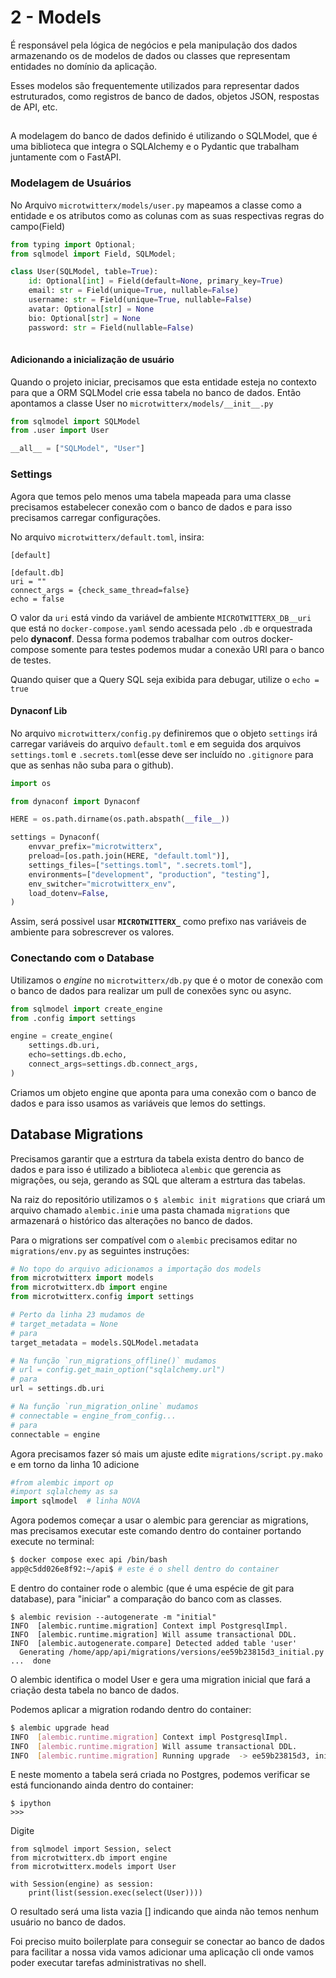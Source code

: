 # 2 - Models
É responsável pela lógica de negócios e pela manipulação dos dados armazenando os de modelos de dados ou classes que representam entidades no domínio da aplicação.

Esses modelos são frequentemente utilizados para representar dados estruturados, como registros de banco de dados, objetos JSON, respostas de API, etc.

## 
A modelagem do banco de dados definido é utilizando o SQLModel, que é uma biblioteca que integra o SQLAlchemy e o Pydantic que trabalham juntamente com o FastAPI.

### Modelagem de Usuários
No Arquivo `microtwitterx/models/user.py` mapeamos a classe como a entidade e os atributos como as colunas com as suas respectivas regras do campo(Field)
````python
from typing import Optional;
from sqlmodel import Field, SQLModel;

class User(SQLModel, table=True):
    id: Optional[int] = Field(default=None, primary_key=True)
    email: str = Field(unique=True, nullable=False)
    username: str = Field(unique=True, nullable=False)
    avatar: Optional[str] = None
    bio: Optional[str] = None
    password: str = Field(nullable=False)
    
````
#### Adicionando a inicialização de usuário
Quando o projeto iniciar, precisamos que esta entidade esteja no contexto para que a ORM SQLModel crie essa tabela no banco de dados. Então apontamos a classe User no `microtwitterx/models/__init__.py`
````python
from sqlmodel import SQLModel
from .user import User

__all__ = ["SQLModel", "User"]
````
### Settings
Agora que temos pelo menos uma tabela mapeada para uma classe precisamos estabelecer conexão com o banco de dados e para isso precisamos carregar configurações.

No arquivo `microtwitterx/default.toml`, insira:
````
[default]

[default.db]
uri = ""
connect_args = {check_same_thread=false}
echo = false
````
O valor da `uri` está vindo da variável de ambiente `MICROTWITTERX_DB__uri` que está no `docker-compose.yaml` sendo acessada pelo `.db` e orquestrada pelo **dynaconf**. Dessa forma podemos trabalhar com outros docker-compose somente para testes podemos mudar a conexão URI para o banco de testes.

Quando quiser que a Query SQL seja exibida para debugar, utilize o `echo = true`
#### Dynaconf Lib
No arquivo `microtwitterx/config.py` definiremos que o objeto `settings` irá carregar variáveis do arquivo `default.toml` e em seguida dos arquivos `settings.toml` e `.secrets.toml`(esse deve ser incluído no `.gitignore` para que as senhas não suba para o github).

````python
import os

from dynaconf import Dynaconf

HERE = os.path.dirname(os.path.abspath(__file__))

settings = Dynaconf(
    envvar_prefix="microtwitterx",
    preload=[os.path.join(HERE, "default.toml")],
    settings_files=["settings.toml", ".secrets.toml"],
    environments=["development", "production", "testing"],
    env_switcher="microtwitterx_env",
    load_dotenv=False,
)
````
Assim, será possivel usar **`MICROTWITTERX_`** como prefixo nas variáveis de ambiente para sobrescrever os valores.

### Conectando com o Database
Utilizamos o _engine_ no `microtwitterx/db.py` que é o motor de conexão com o banco de dados para realizar um pull de conexões sync ou async.
````python
from sqlmodel import create_engine
from .config import settings

engine = create_engine(
    settings.db.uri,
    echo=settings.db.echo,
    connect_args=settings.db.connect_args,
)
````
Criamos um objeto engine que aponta para uma conexão com o banco de dados e para isso usamos as variáveis que lemos do settings.

## Database Migrations
Precisamos garantir que a estrtura da tabela exista dentro do banco de dados e para isso é utilizado a biblioteca `alembic` que gerencia as migrações, ou seja, gerando as SQL que alteram a estrtura das tabelas.

Na raiz do repositório utilizamos o `$ alembic init migrations` que criará um arquivo chamado `alembic.ini`e uma pasta chamada `migrations` que armazenará o histórico das alterações no banco de dados.

Para o migrations ser compatível com o `alembic` precisamos editar no `migrations/env.py` as seguintes instruções:
````python
# No topo do arquivo adicionamos a importação dos models 
from microtwitterx import models
from microtwitterx.db import engine
from microtwitterx.config import settings

# Perto da linha 23 mudamos de
# target_metadata = None
# para
target_metadata = models.SQLModel.metadata

# Na função `run_migrations_offline()` mudamos
# url = config.get_main_option("sqlalchemy.url")
# para
url = settings.db.uri

# Na função `run_migration_online` mudamos
# connectable = engine_from_config...
# para
connectable = engine
````
Agora precisamos fazer só mais um ajuste edite `migrations/script.py.mako` e em torno da linha 10 adicione
````py
#from alembic import op
#import sqlalchemy as sa
import sqlmodel  # linha NOVA
````
Agora podemos começar a usar o alembic para gerenciar as migrations, mas precisamos executar este comando dentro do container portando execute no terminal:
````bash
$ docker compose exec api /bin/bash
app@c5dd026e8f92:~/api$ # este é o shell dentro do container
````
E dentro do container rode o alembic (que é uma espécie de git para database), para "iniciar" a comparação do banco com as classes.
````
$ alembic revision --autogenerate -m "initial"
INFO  [alembic.runtime.migration] Context impl PostgresqlImpl.
INFO  [alembic.runtime.migration] Will assume transactional DDL.
INFO  [alembic.autogenerate.compare] Detected added table 'user'
  Generating /home/app/api/migrations/versions/ee59b23815d3_initial.py ...  done
````
O alembic identifica o model User e gera uma migration inicial que fará a criação desta tabela no banco de dados.

Podemos aplicar a migration rodando dentro do container:
````bash
$ alembic upgrade head
INFO  [alembic.runtime.migration] Context impl PostgresqlImpl.
INFO  [alembic.runtime.migration] Will assume transactional DDL.
INFO  [alembic.runtime.migration] Running upgrade  -> ee59b23815d3, initial
````
E neste momento a tabela será criada no Postgres, podemos verificar se está funcionando ainda dentro do container:
````
$ ipython
>>>
````
Digite
````
from sqlmodel import Session, select
from microtwitterx.db import engine
from microtwitterx.models import User

with Session(engine) as session:
    print(list(session.exec(select(User))))
````
O resultado será uma lista vazia [] indicando que ainda não temos nenhum usuário no banco de dados.

Foi preciso muito boilerplate para conseguir se conectar ao banco de dados para facilitar a nossa vida vamos adicionar uma aplicação cli onde vamos poder executar tarefas administrativas no shell.
